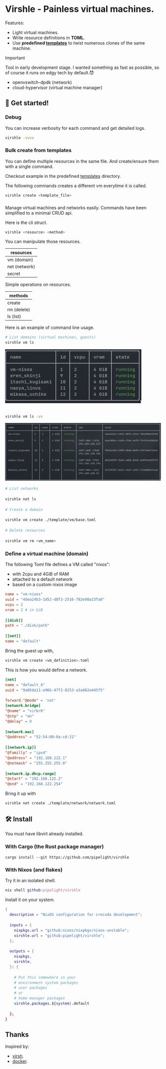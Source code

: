 # Virshle - Painless virtual machines.

Features:

- Light virtual machines.
- Write resource definitions in **TOML**.
- Use **predefined [templates](https://github.com/pipelight/virshle/virshle_core/virshle.config.toml)**
  to twist numerous clones of the same machine.

> [!IMPORTANT]  
> Tool in early development stage.
> I wanted something as fast as possible,
> so of course it runs on edgy tech by default.😈
>
> - openvswitch-dpdk (network)
> - cloud-hypervisor (virtual machine manager)

## 🚀 Get started!

### Debug

You can increase verbosity for each command and get detailed logs.

```sh
virshle -vvvv
```

### Bulk create from templates

You can define multiple resources in the same file.
And create/ensure them with a single command.

Checkout example in the predefined
[templates](https://github.com/pipelight/virshle/templates) directory.

The following commands creates a different vm everytime it is called.

```sh
virshle create <template_file>
```

###

Manage virtual machines and networks easily.
Commands have been simplified to a minimal CRUD api.

Here is the cli struct.

```sh
virshle <resource> <method>
```

You can manipulate those resources.

| resources     |
| ------------- |
| vm (domain)   |
| net (network) |
| secret        |

Simple operations on resources.

| methods     |
| ----------- |
| create      |
| rm (delete) |
| ls (list)   |

Here is an example of command line usage.

```sh
# List domains (virtual machines, guests)
virshle vm ls
```

![tables comparison](https://github.com/pipelight/virshle/blob/master/public/images/table_base.png)

```sh

virshle vm ls -vv
```

![tables comparison](https://github.com/pipelight/virshle/blob/master/public/images/table_ips.png)

```sh
# List networks

virshle net ls

# Create a domain

virshle vm create ./template/vm/base.toml

# Delete resources

virshle vm rm <vm_name>

```

### Define a virtual machine (domain)

The following Toml file defines a VM called "nixos":

- with 2cpu and 4GiB of RAM
- attached to a default network
- based on a custom nixos image

```toml
name = "vm-nixos"
uuid = "4dea24b3-1d52-d8f3-2516-782e98a23fa0"
vcpu = 2
vram = 2 # in GiB

[[disk]]
path = "./disk/path"

[[net]]
name = "default"

```

Bring the guest up with,

```sh
virshle vm create <vm_definition>.toml
```

This is how you would define a network.

```toml
[net]
name = "default_4"
uuid = "9a05da11-e96b-47f3-8253-a3a482e445f5"

forward."@mode" = 'nat'
[network.bridge]
"@name" = "virbr0"
"@stp" = "on"
"@delay" = 0

[network.mac]
"@address" = "52:54:00:0a:cd:21"

[[network.ip]]
"@familly" = "ipv4"
"@address" = "192.168.122.1"
"@netmask" = "255.255.255.0"

[network.ip.dhcp.range]
"@start" = "192.168.122.2"
"@end" = "192.168.122.254"
```

Bring it up with

```sh
virshle net create ./template/network/network.toml
```

## 🛠️ Install

You must have libvirt already installed.

### With Cargo (the Rust package manager)

```sh-vue
cargo install --git https://github.com/pipelight/virshle
```

### With Nixos (and flakes)

Try it in an isolated shell.

```nix
nix shell github:pipelight/virshle
```

Install it on your system.

```nix
{
  description = "NixOS configuration for crocuda development";

  inputs = {
    nixpkgs.url = "github:nixos/nixpkgs/nixos-unstable";
    virshle.url = "github:pipelight/virshle";
  };

  outputs = {
    nixpkgs,
    virshle,
  }: {

    # Put this somewhere in your
    # environment system packages
    # user packages
    # or
    # home manager packages
    virshle.packages.${system}.default

  };
}
```

## Thanks

Inspired by:

- [virsh](https://github.com/libvirt/libvirt).
- [docker](https://github.com/docker/compose).

